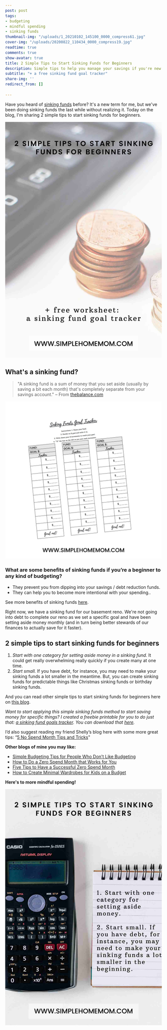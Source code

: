 ```yaml
---
post: post
tags:
- budgeting
- mindful spending
- sinking funds
thumbnail-img: "/uploads/1_20210102_145100_0000_compress61.jpg"
cover-img: "/uploads/20200822_110434_0000_compress19.jpg"
readtime: true
comments: true
show-avatar: true
title: 2 Simple Tips to Start Sinking Funds for Beginners
description: Simple tips to help you manage your savings if you're new to budgeting.
subtitle: "+ a free sinking fund goal tracker"
share-img: ''
redirect_from: []

---
```

Have you heard of [sinking funds](https://www.everydollar.com/blog/what-is-a-sinking-fund) before? It's a new term for me, but we've been doing sinking funds the last while without realizing it. Today on the blog, I'm sharing 2 simple tips to start sinking funds for beginners.

![Money on the table.](/uploads/2-simple-tips-to-start-sinking-funds-for-beginners-shm2.jpg "2 Simple Tips to Start Sinking Funds for Beginners SHM")

## What's a sinking fund?

> "A sinking fund is a sum of money that you set aside (usually by saving a bit each month) that's completely separate from your savings account." – From [thebalance.com](https://www.thebalance.com/sinking-funds-2385686)

![](/uploads/sinking-funds-tracker.jpg)

### What are some benefits of sinking funds if you’re a beginner to any kind of budgeting?

* They prevent you from dipping into your savings / debt reduction funds.
* They can help you to become more intentional with your spending..

See more benefits of sinking funds [here](https://crazytogether.com/sinking-funds-need-love/).

Right now, we have a sinking fund for our basement reno. We're not going into debt to complete our reno as we set a specific goal and have been setting aside money monthly (and in turn being better stewards of our finances to actually save for it faster).

## 2 simple tips to start sinking funds for beginners

1. _Start with one category for setting aside money in a sinking fund._ It could get really overwhelming really quickly if you create many at one time.
2. _Start small._ If you have debt, for instance, you may need to make your sinking funds a lot smaller in the meantime. But, you can create sinking funds for predictable things like Christmas sinking funds or birthday sinking funds.

And you can read other simple tips to start sinking funds for beginners here on [this blog](https://www.mintnotion.com/budgeting/sinking-funds-for-beginners/#:\~:text=It's%20a%20simple%20process%20to,to%20call%20your%20sinking%20fund.).

_Want to start applying this simple sinking funds method to start saving money for specific things? I created a freebie printable for you to do just that:_ [_a sinking fund goals tracker_](https://mailchi.mp/8d79f4f33003/sinkingfunds)_. You can download that_ [_here_](https://mailchi.mp/8d79f4f33003/sinkingfunds)_._

I’d also suggest reading my friend Shelly’s blog here with some more great tips: “[5 No Spend Month Tips and Tricks](https://www.envision31.com/blog1/5nospendmonthtipsandtricks)"

**Other blogs of mine you may like:**

* [Simple Budgeting Tips for People Who Don’t Like Budgeting](https://www.simplehomemom.com/simple-budgeting-tips-for-people-who-don-t-like-budgeting/)
* [How to Do a Zero Spend Month that Works for You](https://www.simplehomemom.com/how-to-do-a-zero-spend-month-that-works-for-you/)
* [Five Tips to Have a Successful Zero Spend Month](https://www.simplehomemom.com/five-tips-to-have-a-successful-zero-spend-month/)
* [How to Create Minimal Wardrobes for Kids on a Budget](https://www.simplehomemom.com/how-to-create-minimal-wardrobes-for-kids-on-a-budget/)

**Here's to more mindful spending!**

![Calculator next to a notepad.](/uploads/2-simple-tips-to-start-sinking-funds-for-beginners-shm.jpg "2 Simple Tips to Start Sinking Funds for Beginners SHM2")